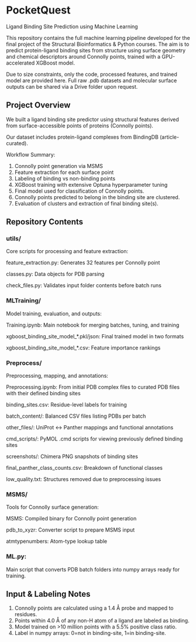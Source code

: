 # PocketQuest
Ligand Binding Site Prediction using Machine Learning

This repository contains the full machine learning pipeline developed for the final project of the Structural Bioinformatics & Python courses. The aim is to predict protein-ligand binding sites from structure using surface geometry and chemical descriptors around Connolly points, trained with a GPU-accelerated XGBoost model.

Due to size constraints, only the code, processed features, and trained model are provided here. Full raw .pdb datasets and molecular surface outputs can be shared via a Drive folder upon request.

## Project Overview
We built a ligand binding site predictor using structural features derived from surface-accessible points of proteins (Connolly points).

Our dataset includes protein-ligand complexes from BindingDB (article-curated).

Workflow Summary:
1. Connolly point generation via MSMS
2. Feature extraction for each surface point
3. Labeling of binding vs non-binding points
4. XGBoost training with extensive Optuna hyperparameter tuning
5. Final model used for classification of Connolly points.
6. Connolly points predicted to belong in the binding site are clustered.
7. Evaluation of clusters and extraction of final binding site(s).

## Repository Contents
### utils/

Core scripts for processing and feature extraction:

feature_extraction.py: Generates 32 features per Connolly point

classes.py: Data objects for PDB parsing

check_files.py: Validates input folder contents before batch runs

### MLTraining/

Model training, evaluation, and outputs:

Training.ipynb: Main notebook for merging batches, tuning, and training

xgboost_binding_site_model_*.pkl/json: Final trained model in two formats

xgboost_binding_site_model_*.csv: Feature importance rankings

### Preprocess/

Preprocessing, mapping, and annotations:

Preprocessing.ipynb: From initial PDB complex files to curated PDB files with their defined binding sites

binding_sites.csv: Residue-level labels for training

batch_content/: Balanced CSV files listing PDBs per batch

other_files/: UniProt ↔ Panther mappings and functional annotations

cmd_scripts/: PyMOL .cmd scripts for viewing previously defined binding sites

screenshots/: Chimera PNG snapshots of binding sites 

final_panther_class_counts.csv: Breakdown of functional classes

low_quality.txt: Structures removed due to preprocessing issues

### MSMS/

Tools for Connolly surface generation:

MSMS: Compiled binary for Connolly point generation

pdb_to_xyzr: Converter script to prepare MSMS input

atmtypenumbers: Atom-type lookup table

### ML.py: 
Main script that converts PDB batch folders into numpy arrays ready for training.

## Input & Labeling Notes
1. Connolly points are calculated using a 1.4 Å probe and mapped to residues.
2. Points within 4.0 Å of any non-H atom of a ligand are labeled as binding.
3. Model trained on >10 million points with a 5.5% positive class ratio.
4. Label in numpy arrays: 0=not in binding-site, 1=in binding-site.




